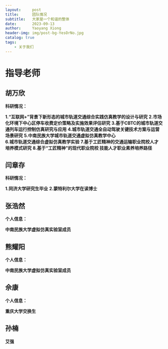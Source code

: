 ```yaml
---
layout:     post
title:      团队情况
subtitle:   大家是一个和谐的整体
date:       2023-09-13
author:     Yaoyang Xiong
header-img: img/post-bg-YesOrNo.jpg
catalog: true
tags:
    - 关于我们
---
```


# 指导老师

## 胡万欣

**科研情况：**

**1.“互联网+”背景下新形态的城市轨道交通综合实践仿真教学的设计与研究**
**2.市场化环境下中心区停车收费定价策略及实施效果评估研究** 
**3.基于CBTC的城市轨道交通列车运行控制仿真研究与应用**
**4.城市轨道交通全自动驾驶关键技术方案与运营场景研究**
**5.中南民族大学城市轨道交通虚拟仿真教学中心  
6.城市轨道交通综合虚拟仿真教学实验** 
**7.基于工匠精神的交通运输职业院校人才培养模式研究**
**8.基于“工匠精神”的现代职业院校 技能人才职业素养培养路径**

## 闫章存

**科研情况：**

**1.同济大学研究生毕业**
**2.蒙特利尔大学在读博士** 

## 张浩然

**个人信息：**

**中南民族大学虚拟仿真实验室成员**

## 熊耀阳

**个人信息：**

**中南民族大学虚拟仿真实验室成员**

## 佘康

**个人信息：**

**重庆大学交换生**

## 孙楠

**艾强**


